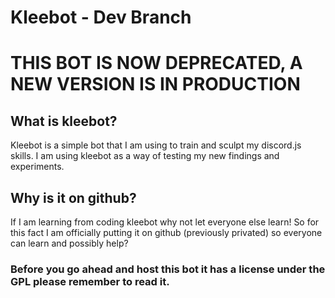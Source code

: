 # Kleebot - Dev Branch
# THIS BOT IS NOW DEPRECATED, A NEW VERSION IS IN PRODUCTION

## What is kleebot?
Kleebot is a simple bot that I am using to train and sculpt my discord.js skills.
I am using kleebot as a way of testing my new findings and experiments.

## Why is it on github?
If I am learning from coding kleebot why not let everyone else learn! So for this fact I am officially
putting it on github (previously privated) so everyone can learn and possibly help?

### Before you go ahead and host this bot it has a license under the GPL please remember to read it.
